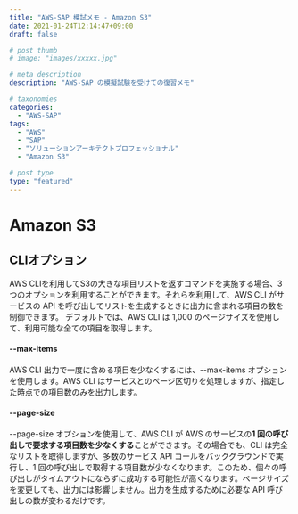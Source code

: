 ```yaml
---
title: "AWS-SAP 模試メモ - Amazon S3"
date: 2021-01-24T12:14:47+09:00
draft: false

# post thumb
# image: "images/xxxxx.jpg"

# meta description
description: "AWS-SAP の模擬試験を受けての復習メモ"

# taxonomies
categories:
  - "AWS-SAP"
tags:
  - "AWS"
  - "SAP"
  - "ソリューションアーキテクトプロフェッショナル"
  - "Amazon S3"

# post type
type: "featured"
---
```


# Amazon S3

## CLIオプション
AWS CLIを利用してS3の大きな項目リストを返すコマンドを実施する場合、3 つのオプションを利用することができます。それらを利用して、AWS CLI がサービスの API を呼び出してリストを生成するときに出力に含まれる項目の数を制御できます。 デフォルトでは、AWS CLI は 1,000 のページサイズを使用して、利用可能な全ての項目を取得します。

#### --max-items
AWS CLI 出力で一度に含める項目を少なくするには、--max-items オプションを使用します。AWS CLI はサービスとのページ区切りを処理しますが、指定した時点での項目数のみを出力します。 

#### --page-size
--page-size オプションを使用して、AWS CLI が AWS のサービスの**1 回の呼び出しで要求する項目数を少なくする**ことができます。その場合でも、CLI は完全なリストを取得しますが、多数のサービス API コールをバックグラウンドで実行し、1 回の呼び出しで取得する項目数が少なくなります。このため、個々の呼び出しがタイムアウトにならずに成功する可能性が高くなります。ページサイズを変更しても、出力には影響しません。出力を生成するために必要な API 呼び出しの数が変わるだけです。